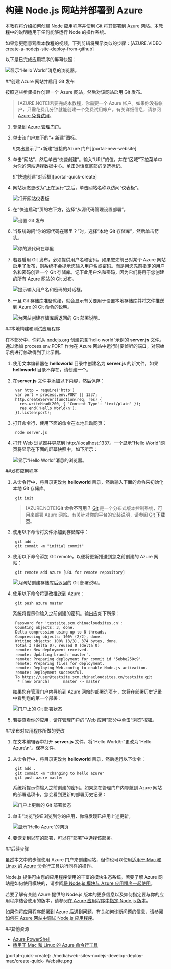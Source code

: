 <properties
	pageTitle="在 Azure 网站中创建 Node.js Web 应用"
	description="了解如何构建 Node.js Web 应用并在 Azure 中部署。"
	services="app-service\web"
	documentationCenter="nodejs"
	authors="MikeWasson"
	manager="wpickett"
	editor=""/>

<tags
	ms.service="app-service-web"
	ms.date="08/18/2015"
	wacn.date="10/03/2015"/>

# 构建 Node.js 网站并部署到 Azure

本教程将介绍如何创建 [Node][nodejs.org] 应用程序并使用 [Git] 将其部署到 Azure 网站。本教程中的说明适用于任何能够运行 Node 的操作系统。

如果您更愿意观看本教程的视频，下列剪辑将展示类似的步骤：[AZURE.VIDEO create-a-nodejs-site-deploy-from-github]
 
以下是已完成应用程序的屏幕快照：

![显示“Hello World”消息的浏览器。][helloworld-completed]

##创建 Azure 网站并启用 Git 发布

按照这些步骤操作创建一个 Azure 网站，然后对该网站启用 Git 发布。

> [AZURE.NOTE]若要完成本教程，你需要一个 Azure 帐户。如果你没有帐户，只需花费几分钟就能创建一个免费试用帐户。有关详细信息，请参阅 <a href="http://www.windowsazure.cn/zh-cn/pricing/1rmb-trial/?WT.mc_id=A7171371E" target="_blank">Azure 免费试用</a>。


1. 登录到 [Azure 管理门户]。

2. 单击该门户左下的“+ 新建”图标。

    ![突出显示了“+新建”链接的Azure 门户][portal-new-website]

3. 单击“网站”，然后单击“快速创建”。输入“URL”的值，并在“区域”下拉菜单中为你的网站选择数据中心。单击对话框底部的复选标记。

    ![“快速创建”对话框][portal-quick-create]

4. 网站状态更改为“正在运行”之后，单击网站名称以访问“仪表板”。

	![打开网站仪表板][go-to-dashboard]

6. 在“快速启动”页的右下方，选择“从源代码管理设置部署”。

	![设置 Git 发布][setup-git-publishing]

6. 当系统询问“你的源代码在哪里？”时，选择“本地 Git 存储库”，然后单击箭头。

	![你的源代码在哪里][where-is-code]

7. 若要启用 Git 发布，必须提供用户名和密码。如果您先前已对某个 Azure 网站启用了发布，则系统不会提示您输入用户名或密码。而是用您先前指定的用户名和密码创建一个 Git 存储库。记下此用户名和密码，因为它们将用于您创建的所有 Azure 网站的 Git 发布。

	![提示输入用户名和密码的对话框。][portal-git-username-password]

8. 一旦 Git 存储库准备就绪，就会显示有关要用于设置本地存储库并将文件推送到 Azure 的 Git 命令的说明。

	![为网站创建存储库后返回的 Git 部署说明。][git-instructions]

##本地构建和测试应用程序

在本部分中，你将从 [nodejs.org] 创建包含“hello world”示例的 **server.js** 文件。通过添加 process.env.PORT 作为在 Azure 网站中运行时要侦听的端口，对原始示例进行修改得到了此示例。

1. 使用文本编辑器在 **helloworld** 目录中创建名为 **server.js** 的新文件。如果 **helloworld** 目录不存在，请创建一个。
2. 在**server.js** 文件中添加以下内容，然后保存：

        var http = require('http')
        var port = process.env.PORT || 1337;
        http.createServer(function(req, res) {
          res.writeHead(200, { 'Content-Type': 'text/plain' });
          res.end('Hello World\n');
        }).listen(port);

3. 打开命令行，使用下面的命令在本地启动网页：

        node server.js

4. 打开 Web 浏览器并导航到 http://localhost:1337。一个显示"Hello World"网页将显示在下面的屏幕快照中，如下所示：

    ![显示“Hello World”消息的浏览器。][helloworld-localhost]

##发布应用程序

1. 从命令行中，将目录更改为 **helloworld** 目录，然后输入下面的命令来初始化本地 Git 存储库。 

		git init

	> [AZURE.NOTE]**Git 命令不可用？** [Git](http://git-scm.com/) 是一个分布式版本控制系统，可用来部署 Azure 网站。有关针对你的平台的安装说明，请参阅 [Git 下载页](http://git-scm.com/download)。

2. 使用以下命令将文件添加到存储库中：

		git add .
		git commit -m "initial commit"

3. 使用以下命令添加 Git remote，以便将更新推送到您之前创建的 Azure 网站：

		git remote add azure [URL for remote repository]

    ![为网站创建存储库后返回的 Git 部署说明。][git-instructions]
 
4. 使用以下命令将更改推送到 Azure：

		git push azure master

	系统将提示你输入之前创建的密码。输出应如下所示：

		Password for 'testsite.scm.chinacloudsites.cn':
		Counting objects: 3, done.
		Delta compression using up to 8 threads.
		Compressing objects: 100% (2/2), done.
		Writing objects: 100% (3/3), 374 bytes, done.
		Total 3 (delta 0), reused 0 (delta 0)
		remote: New deployment received.
		remote: Updating branch 'master'.
		remote: Preparing deployment for commit id '5ebbe250c9'.
		remote: Preparing files for deployment.
		remote: Deploying Web.config to enable Node.js activation.
		remote: Deployment successful.
		To https://user@testsite.scm.chinacloudsites.cn/testsite.git
		 * [new branch]      master -> master
    
	如果您在管理门户内导航到 Azure 网站的部署选项卡，您将在部署历史记录中看到您的第一个部署：

	![门户上的 Git 部署状态][git-deployments-first]

5. 若要查看你的应用，请在管理门户的“Web 应用”部分中单击“浏览”按钮。

##发布对应用程序所做的更改

1. 在文本编辑器中打开 **server.js** 文件，将“Hello World\\n”更改为“Hello Azure\\n”。保存文件。
2. 从命令行中，将目录更改为 **helloworld** 目录，然后运行以下命令：

		git add .
		git commit -m "changing to hello azure"
		git push azure master

	系统将提示你输入之前创建的密码。如果您在管理门户内导航到 Azure 网站的部署选项卡，您会看到更新的部署历史记录：
	
	![门户上更新的 Git 部署状态][git-deployments-second]

3. 单击“浏览”按钮浏览到你的应用，你将发现已应用上述更新。

	![显示“Hello Azure”的网页][helloworld-completed]

4. 要恢复到以前的部署，可以在“部署”中选择该部署。


##后续步骤

虽然本文中的步骤使用 Azure 门户来创建网站，但你也可以使用[适用于 Mac 和 Linux 的 Azure 命令行工具]执行同样的操作。

Node.js 提供可由您的应用程序使用的丰富的模块生态系统。若要了解 Azure 网站是如何使用模块的，请参阅[将 Node.js 模块与 Azure 应用程序一起使用](/documentation/articles/nodejs-use-node-modules-azure-apps/)。

若要了解有关随 Azure 提供的 Node.js 版本的更多信息以及如何指定要与你的应用程序结合使用的版本，请参阅[在 Azure 应用程序中指定 Node.js 版本](/documentation/articles/nodejs-specify-node-version-azure-apps/)。

如果你将应用程序部署到 Azure 后遇到问题，有关如何诊断问题的信息，请参阅[如何在 Azure 网站中调试 Node.js 应用程序](/documentation/articles/web-sites-nodejs-debug/)。


##其他资源

* [Azure PowerShell]
* [适用于 Mac 和 Linux 的 Azure 命令行工具]

[Azure PowerShell]: /documentation/articles/install-configure-powershell/

[nodejs.org]: http://nodejs.org
[Git]: http://git-scm.com

[Azure 管理门户]: http://manage.windowsazure.cn
[适用于 Mac 和 Linux 的 Azure 命令行工具]: /documentation/articles/xplat-cli/

[helloworld-completed]: ./media/web-sites-nodejs-develop-deploy-mac/helloazure.png
[helloworld-localhost]: ./media/web-sites-nodejs-develop-deploy-mac/helloworldlocal.png
[portal-new- Website]: ./media/web-sites-nodejs-develop-deploy-mac/plus-new.png
[portal-quick-create]: ./media/web-sites-nodejs-develop-deploy-mac/create-quick- Website.png

[portal-git-username-password]: ./media/web-sites-nodejs-develop-deploy-mac/git-deployment-credentials.png
[git-instructions]: ./media/web-sites-nodejs-develop-deploy-mac/git-instructions.png

[git-deployments-first]: ./media/web-sites-nodejs-develop-deploy-mac/git_deployments_first.png
[git-deployments-second]: ./media/web-sites-nodejs-develop-deploy-mac/git_deployments_second.png

[setup-git-publishing]: ./media/web-sites-nodejs-develop-deploy-mac/setup_git_publishing.png
[go-to-dashboard]: ./media/web-sites-nodejs-develop-deploy-mac/go_to_dashboard.png
[where-is-code]: ./media/web-sites-nodejs-develop-deploy-mac/where_is_code.png

<!---HONumber=71-->